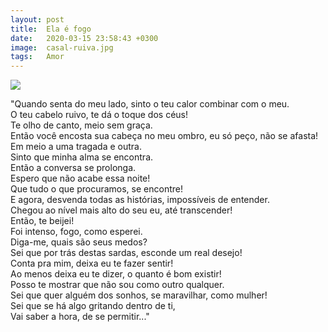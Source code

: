 ```yaml
---
layout: post
title:  Ela é fogo
date:   2020-03-15 ‏‎23:58:43 +0300
image:  casal-ruiva.jpg
tags:   Amor
---
```


![]({{site.baseurl}}/img/ruiva.jpg)

<p>"Quando senta do meu lado, sinto o teu calor combinar com o meu. <br />
O teu cabelo ruivo, te dá o toque dos céus! <br />  
Te olho de canto, meio sem graça. <br /> 
Então você encosta sua cabeça no meu ombro, eu só peço, não se afasta! <br /> 
Em meio a uma tragada e outra. <br />
Sinto que minha alma se encontra. <br />
Então a conversa se prolonga. <br />
Espero que não acabe essa noite! <br />
Que tudo o que procuramos, se encontre! <br />
E agora, desvenda todas as histórias, impossíveis de entender. <br />
Chegou ao nível mais alto do seu eu, até transcender! <br />
Então, te beijei! <br />
Foi intenso, fogo, como esperei. <br />
Diga-me, quais são seus medos? <br />
Sei que por trás destas sardas, esconde um real desejo! <br />
Conta pra mim, deixa eu te fazer sentir! <br />
Ao menos deixa eu te dizer, o quanto é bom existir! <br />
Posso te mostrar que não sou como outro qualquer. <br />
Sei que quer alguém dos sonhos, se maravilhar, como mulher! <br />
Sei que se há algo gritando dentro de ti, <br />
Vai saber a hora, de se permitir..." <br /></p>




